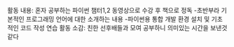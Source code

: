 활동 내용: 혼자 공부하는 파이썬 챔터1,2 동영상으로 수강 후 책으로 정독
-초반부라 기본적인 프로그래밍 언어에 대한 소개하는 내용 
-파이썬용 통합 개발 환경 설치 및 기초적인 코드 작성 연습
활동 소감: 친한 선후배들과 모여 공부하니 의미있는 시간을 보낸것같다
